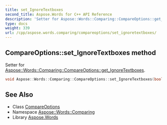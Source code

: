 ```yaml
---
title: set_IgnoreTextboxes
second_title: Aspose.Words for C++ API Reference
description: 'Setter for Aspose::Words::Comparing::CompareOptions::get_IgnoreTextboxes.'
type: docs
weight: 339
url: /cpp/aspose.words.comparing/compareoptions/set_ignoretextboxes/
---
```

## CompareOptions::set_IgnoreTextboxes method


Setter for [Aspose::Words::Comparing::CompareOptions::get_IgnoreTextboxes](../get_ignoretextboxes/).

```cpp
void Aspose::Words::Comparing::CompareOptions::set_IgnoreTextboxes(bool value)
```

## See Also

* Class [CompareOptions](../)
* Namespace [Aspose::Words::Comparing](../../)
* Library [Aspose.Words](../../../)
